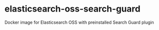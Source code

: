 # elasticsearch-oss-search-guard
Docker image for Elasticsearch OSS with preinstalled Search Guard plugin
